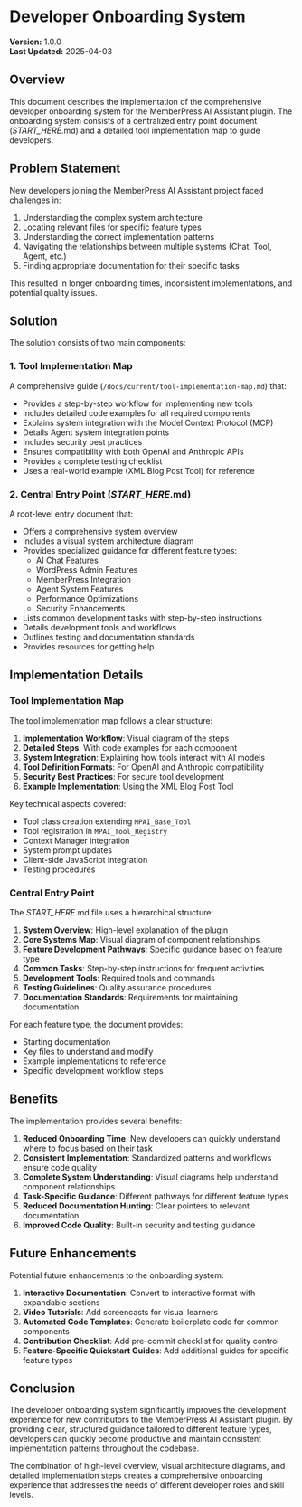 # Developer Onboarding System

**Version:** 1.0.0  
**Last Updated:** 2025-04-03

## Overview

This document describes the implementation of the comprehensive developer onboarding system for the MemberPress AI Assistant plugin. The onboarding system consists of a centralized entry point document (_START_HERE_.md) and a detailed tool implementation map to guide developers.

## Problem Statement

New developers joining the MemberPress AI Assistant project faced challenges in:
1. Understanding the complex system architecture
2. Locating relevant files for specific feature types
3. Understanding the correct implementation patterns
4. Navigating the relationships between multiple systems (Chat, Tool, Agent, etc.)
5. Finding appropriate documentation for their specific tasks

This resulted in longer onboarding times, inconsistent implementations, and potential quality issues.

## Solution

The solution consists of two main components:

### 1. Tool Implementation Map

A comprehensive guide (`/docs/current/tool-implementation-map.md`) that:
- Provides a step-by-step workflow for implementing new tools
- Includes detailed code examples for all required components
- Explains system integration with the Model Context Protocol (MCP)
- Details Agent system integration points
- Includes security best practices
- Ensures compatibility with both OpenAI and Anthropic APIs
- Provides a complete testing checklist
- Uses a real-world example (XML Blog Post Tool) for reference

### 2. Central Entry Point (_START_HERE_.md)

A root-level entry document that:
- Offers a comprehensive system overview
- Includes a visual system architecture diagram
- Provides specialized guidance for different feature types:
  - AI Chat Features
  - WordPress Admin Features
  - MemberPress Integration
  - Agent System Features
  - Performance Optimizations
  - Security Enhancements
- Lists common development tasks with step-by-step instructions
- Details development tools and workflows
- Outlines testing and documentation standards
- Provides resources for getting help

## Implementation Details

### Tool Implementation Map

The tool implementation map follows a clear structure:
1. **Implementation Workflow**: Visual diagram of the steps
2. **Detailed Steps**: With code examples for each component
3. **System Integration**: Explaining how tools interact with AI models
4. **Tool Definition Formats**: For OpenAI and Anthropic compatibility
5. **Security Best Practices**: For secure tool development
6. **Example Implementation**: Using the XML Blog Post Tool

Key technical aspects covered:
- Tool class creation extending `MPAI_Base_Tool`
- Tool registration in `MPAI_Tool_Registry`
- Context Manager integration
- System prompt updates
- Client-side JavaScript integration
- Testing procedures

### Central Entry Point

The _START_HERE_.md file uses a hierarchical structure:
1. **System Overview**: High-level explanation of the plugin
2. **Core Systems Map**: Visual diagram of component relationships
3. **Feature Development Pathways**: Specific guidance based on feature type
4. **Common Tasks**: Step-by-step instructions for frequent activities
5. **Development Tools**: Required tools and commands
6. **Testing Guidelines**: Quality assurance procedures
7. **Documentation Standards**: Requirements for maintaining documentation

For each feature type, the document provides:
- Starting documentation
- Key files to understand and modify
- Example implementations to reference
- Specific development workflow steps

## Benefits

The implementation provides several benefits:

1. **Reduced Onboarding Time**: New developers can quickly understand where to focus based on their task
2. **Consistent Implementation**: Standardized patterns and workflows ensure code quality
3. **Complete System Understanding**: Visual diagrams help understand component relationships
4. **Task-Specific Guidance**: Different pathways for different feature types
5. **Reduced Documentation Hunting**: Clear pointers to relevant documentation
6. **Improved Code Quality**: Built-in security and testing guidance

## Future Enhancements

Potential future enhancements to the onboarding system:

1. **Interactive Documentation**: Convert to interactive format with expandable sections
2. **Video Tutorials**: Add screencasts for visual learners
3. **Automated Code Templates**: Generate boilerplate code for common components
4. **Contribution Checklist**: Add pre-commit checklist for quality control
5. **Feature-Specific Quickstart Guides**: Add additional guides for specific feature types

## Conclusion

The developer onboarding system significantly improves the development experience for new contributors to the MemberPress AI Assistant plugin. By providing clear, structured guidance tailored to different feature types, developers can quickly become productive and maintain consistent implementation patterns throughout the codebase.

The combination of high-level overview, visual architecture diagrams, and detailed implementation steps creates a comprehensive onboarding experience that addresses the needs of different developer roles and skill levels.